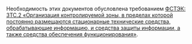 Необходимость этих документов обусловлена требованием [ФСТЭК: ЗТС.2 «Организация контролируемой зоны, в пределах которой постоянно размещаются стационарные технические средства, обрабатывающие информацию, и средства защиты информации, а также средства обеспечения функционирования»](https://bdu.fstec.ru/threat-section/defenses/%D0%97%D0%A2%D0%A1.2.1).
